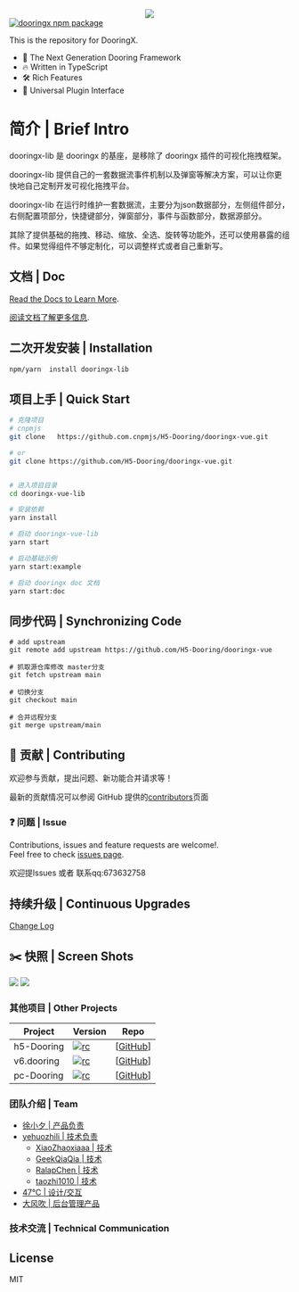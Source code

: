 <div align=center >
<img  src="https://img-blog.csdnimg.cn/img_convert/520863a38a93d960862f92c805bc97cc.png#pic_center"/>
</div>

<a href="https://www.npmjs.com/package/dooringx-lib">
    <img src="https://img.shields.io/badge/npm-dooringx--lib-brightgreen" alt="dooringx npm package">
  </a>



This is the repository for DooringX.
- 💪 The Next Generation Dooring Framework
- 🔥 Written in TypeScript
- 🛠️ Rich Features
- 🔩 Universal Plugin Interface
# 简介 | Brief Intro

dooringx-lib 是 dooringx 的基座，是移除了 dooringx 插件的可视化拖拽框架。



dooringx-lib 提供自己的一套数据流事件机制以及弹窗等解决方案，可以让你更快地自己定制开发可视化拖拽平台。


dooringx-lib 在运行时维护一套数据流，主要分为json数据部分，左侧组件部分，右侧配置项部分，快捷键部分，弹窗部分，事件与函数部分，数据源部分。



其除了提供基础的拖拽、移动、缩放、全选、旋转等功能外，还可以使用暴露的组件。如果觉得组件不够定制化，可以调整样式或者自己重新写。

## 文档 | Doc

[Read the Docs to Learn More](https://github.com/H5-Dooring/dooringx-vue).

[阅读文档了解更多信息](https://github.com/H5-Dooring/dooringx-vue).

## 二次开发安装 | Installation
```bash
npm/yarn  install dooringx-lib
```

## 项目上手 | Quick Start

  ```bash
# 克隆项目
# cnpmjs
git clone   https://github.com.cnpmjs/H5-Dooring/dooringx-vue.git  

# or
git clone https://github.com/H5-Dooring/dooringx-vue.git


# 进入项目目录
cd dooringx-vue-lib

# 安装依赖
yarn install

# 启动 dooringx-vue-lib
yarn start

# 启动基础示例
yarn start:example

# 启动 dooringx doc 文档
yarn start:doc

  ```


## 同步代码 | Synchronizing Code

```
# add upstream
git remote add upstream https://github.com/H5-Dooring/dooringx-vue

# 抓取源仓库修改 master分支
git fetch upstream main

# 切换分支
git checkout main

# 合并远程分支
git merge upstream/main
```
## 🤝 贡献 | Contributing

欢迎参与贡献，提出问题、新功能合并请求等！

最新的贡献情况可以参阅 GitHub 提供的[contributors](https://github.com/H5-Dooring/dooringx-vue/graphs/contributors)页面

### ❓ 问题 | Issue
Contributions, issues and feature requests are welcome!.
<br />Feel free to check [issues page](https://github.com/H5-Dooring/dooringx-vue/issues).

欢迎提Issues 或者 联系qq:673632758

## 持续升级 | Continuous Upgrades
[Change Log](./CHANGELOG.md)


## ✂️ 快照 | Screen Shots

<img src="https://yehuozhili-1259443377.cos.ap-nanjing.myqcloud.com/xxa.jpg"/>

<img src="https://yehuozhili-1259443377.cos.ap-nanjing.myqcloud.com/xxb.jpg"/>


### 其他项目 | Other Projects

| Project               |       Version                          | Repo                 |
| --------------------- | ------------------------------- | -------------------- |
| h5-Dooring | [![rc][h5-badge]][h5-Dooring]     | [[GitHub][h5-Dooring]] |
| v6.dooring | [![rc][v6-badge]][v6.dooring]     | [[GitHub][v6.dooring]] |
| pc-Dooring | [![rc][pc-badge]][pc-Dooring]     | [[GitHub][pc-Dooring]] |




[h5-badge]: https://img.shields.io/badge/Dooring-h5-brightgreen.svg
[h5-Dooring]: https://github.com/MrXujiang/h5-Dooring

[v6-badge]: https://img.shields.io/badge/version-1.0.0-blue.svg?cacheSeconds=2592000
[v6.dooring]: https://github.com/MrXujiang/v6.dooring.public

[pc-badge]: https://img.shields.io/badge/version-1.2-blue.svg?cacheSeconds=2592000
[pc-Dooring]: https://github.com/MrXujiang/pc-Dooring



###  团队介绍 | Team 

- [徐小夕 | 产品负责](https://github.com/MrXujiang)
- [yehuozhili | 技术负责](https://github.com/yehuozhili)
  - [XiaoZhaoxiaaa | 技术](https://github.com/XiaoZhaoxiaaa)
  - [GeekQiaQia | 技术](https://github.com/GeekQiaQia)
  - [RalapChen | 技术](https://github.com/RalapChen)
  - [taozhi1010 | 技术](https://github.com/taozhi1010)
- [47℃ | 设计/交互]()
- [大风吹 | 后台管理产品]()

### 技术交流 | Technical Communication


## License

MIT




